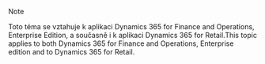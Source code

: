 > [!NOTE]
> <span data-ttu-id="4a8e1-101">Toto téma se vztahuje k aplikaci Dynamics 365 for Finance and Operations, Enterprise Edition, a současně i k aplikaci Dynamics 365 for Retail.</span><span class="sxs-lookup"><span data-stu-id="4a8e1-101">This topic applies to both Dynamics 365 for Finance and Operations, Enterprise edition and to Dynamics 365 for Retail.</span></span> 